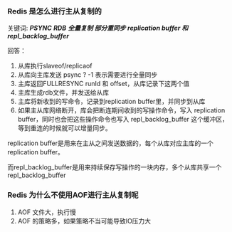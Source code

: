 ### Redis 是怎么进行主从复制的

关键词: ***PSYNC*** ***RDB*** ***全量复制*** ***部分重同步*** ***replication buffer 和 repl_backlog_buffer***

回答：

1. 从库执行slaveof/replicaof
2. 从库向主库发送 psync ? -1 表示需要进行全量同步
3. 主库返回FULLRESYNC runId 和 offset，从库记录下这两个值
4. 主库生成rdb文件，并发送给从库
5. 主库将新收到的写命令，记录到replication buffer里，并同步到从库
6. 如果主从库网络断开，库会把断连期间收到的写操作命令，写入 replication buffer，同时也会把这些操作命令也写入 repl_backlog_buffer 这个缓冲区，等到重连的时候就可以增量同步。

replication buffer是用来在主从之间发送数据的，每个从库对应主库的一个replication buffer。

而repl_backlog_buffer是用来持续保存写操作的一块内存，多个从库共享一个repl_backlog_buffer

### Redis 为什么不使用AOF进行主从复制呢

1. AOF 文件大，执行慢
2. AOF 的策略多，如果策略不当可能导致IO压力大